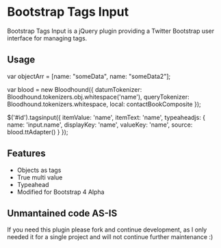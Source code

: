 # Bootstrap Tags Input
Bootstrap Tags Input is a jQuery plugin providing a Twitter Bootstrap user interface for managing tags.


## Usage
var objectArr = [name: "someData", name: "someData2"];

var blood = new Bloodhound({
  datumTokenizer: Bloodhound.tokenizers.obj.whitespace('name'),
  queryTokenizer: Bloodhound.tokenizers.whitespace,
  local: contactBookComposite
});

$('#id').tagsinput({
  itemValue: 'name',
  itemText: 'name',
  typeaheadjs: {
    name: 'input.name',
    displayKey: 'name',
    valueKey: 'name',
    source: blood.ttAdapter()
  }
});

## Features
* Objects as tags
* True multi value
* Typeahead
* Modified for Bootstrap 4 Alpha

## Unmantained code AS-IS
If you need this plugin please fork and continue development, as I only needed it for a single project and will not continue further maintenance :)
